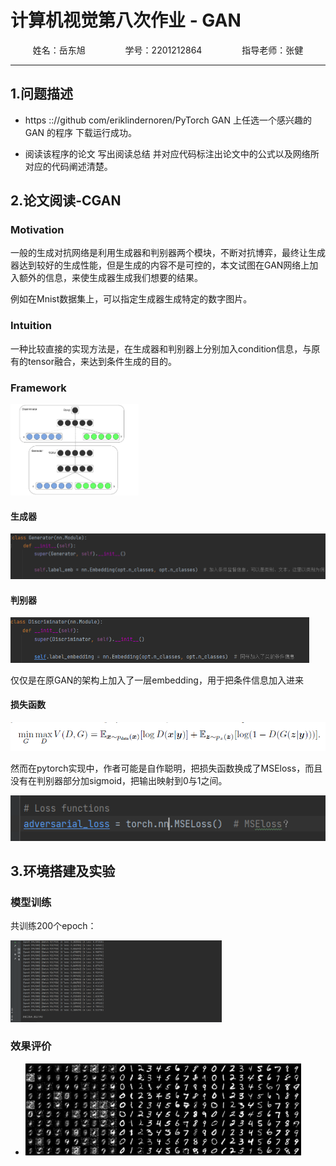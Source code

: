 # 计算机视觉第八次作业 - GAN

<center>姓名：岳东旭	&emsp;&emsp;&emsp;&emsp;	学号：2201212864	&emsp;&emsp;&emsp;&emsp;	指导老师：张健</center>

-----

## 1.问题描述

- https :://github com/eriklindernoren/PyTorch GAN 上任选一个感兴趣的 GAN 的程序 下载运行成功。

- 阅读该程序的论文 写出阅读总结 并对应代码标注出论文中的公式以及网络所对应的代码阐述清楚。

## 2.论文阅读-CGAN

### Motivation

一般的生成对抗网络是利用生成器和判别器两个模块，不断对抗博弈，最终让生成器达到较好的生成性能，但是生成的内容不是可控的，本文试图在GAN网络上加入额外的信息，来使生成器生成我们想要的结果。

例如在Mnist数据集上，可以指定生成器生成特定的数字图片。

### Intuition

一种比较直接的实现方法是，在生成器和判别器上分别加入condition信息，与原有的tensor融合，来达到条件生成的目的。

### Framework

<img src="./assets/image-20221112124116619.png" alt="image-20200927095842317" style="zoom:23%;" />

#### 生成器

<img src="./assets/image-20221112121755064.png" alt="image-20200927095842317" style="zoom:53%;" />

#### 判别器

<img src="./assets/image-20221112122905730.png" alt="image-20200927095842317" style="zoom:53%;" />

仅仅是在原GAN的架构上加入了一层embedding，用于把条件信息加入进来

#### 损失函数

<img src="./assets/image-20221112123523835.png" alt="image-20200927095842317" style="zoom:73%;" />

然而在pytorch实现中，作者可能是自作聪明，把损失函数换成了MSEloss，而且没有在判别器部分加sigmoid，把输出映射到0与1之间。

![image-20221112123639976](./assets/image-20221112123639976.png)

## 3.环境搭建及实验

### 模型训练

共训练200个epoch：

<img src="./assets/image-20221112141433935.png" alt="image-20200927095842317" style="zoom:33%;" />

### 效果评价

- <img src="./assets/400.png" alt="image-20200927095842317" style="zoom:43%;" /><img src="./assets/24000.png" alt="image-20200927095842317" style="zoom:43%;" /><img src="./assets/88000.png" alt="image-20200927095842317" style="zoom:43%;" />